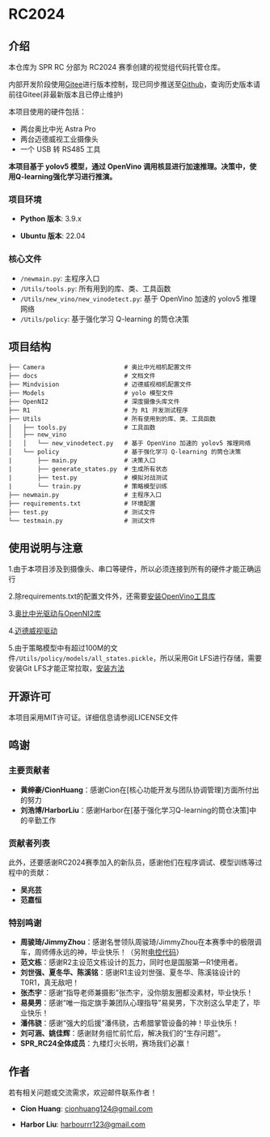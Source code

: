 # RC2024

## 介绍

本仓库为 SPR RC 分部为 RC2024 赛季创建的视觉组代码托管仓库。

内部开发阶段使用[Gitee](https://gitee.com/HHHSSSHHH/rc2024)进行版本控制，现已同步推送至[Github](https://github.com/cionHuang/rc2024)，查询历史版本请前往Gitee(非最新版本且已停止维护)

本项目使用的硬件包括：
- 两台奥比中光 Astra Pro
- 两台迈德威视工业摄像头
- 一个 USB 转 RS485 工具

**本项目基于 yolov5 模型，通过 OpenVino 调用核显进行加速推理。决策中，使用Q-learning强化学习进行推演。**

### 项目环境

- **Python 版本**: 3.9.x

- **Ubuntu 版本**: 22.04

### 核心文件

- `/newmain.py`: 主程序入口
- `/Utils/tools.py`: 所有用到的库、类、工具函数
- `/Utils/new_vino/new_vinodetect.py`: 基于 OpenVino 加速的 yolov5 推理网络
- `/Utils/policy`: 基于强化学习 Q-learning 的筒仓决策

## 项目结构

```plaintext
├── Camera                      # 奥比中光相机配置文件
├── docs                        # 文档文件
├── Mindvision                  # 迈德威视相机配置文件
├── Models                      # yolo 模型文件
├── OpenNI2                     # 深度摄像头库文件
├── R1                          # 为 R1 开发测试程序
├── Utils                       # 所有使用到的库、类、工具函数
│   ├── tools.py                # 工具函数
│   ├── new_vino
│   │   └── new_vinodetect.py   # 基于 OpenVino 加速的 yolov5 推理网络
│   └── policy                  # 基于强化学习 Q-learning 的筒仓决策
|       ├── main.py             # 决策入口
|       ├── generate_states.py  # 生成所有状态        
|       ├── test.py             # 模拟对战测试
|       └── train.py            # 策略模型训练
├── newmain.py                  # 主程序入口
├── requirements.txt            # 环境配置
├── test.py                     # 测试文件
└── testmain.py                 # 测试文件
```

## 使用说明与注意

1.由于本项目涉及到摄像头、串口等硬件，所以必须连接到所有的硬件才能正确运行

2.除requirements.txt的配置文件外，还需要[安装OpenVino工具库](https://github.com/openvinotoolkit/openvino)

3.[奥比中光驱动与OpenNI2库](https://vcp.developer.orbbec.com.cn/resourceCenter)

4.[迈德威视驱动](https://www.mindvision.com.cn/category/software/)

5.由于策略模型中有超过100M的文件`/Utils/policy/models/all_states.pickle`，所以采用Git LFS进行存储，需要安装Git LFS才能正常拉取，[安装方法](https://git-lfs.github.com/)

## 开源许可

本项目采用MIT许可证。详细信息请参阅LICENSE文件

## 鸣谢

### 主要贡献者  
  
- **黄绅豪/CionHuang**：感谢Cion在[核心功能开发与团队协调管理]方面所付出的努力
- **刘浩博/HarborLiu**：感谢Harbor在[基于强化学习Q-learning的筒仓决策]中的辛勤工作

### 贡献者列表

此外，还要感谢RC2024赛季加入的新队员，感谢他们在程序调试、模型训练等过程中的贡献：

- **吴兆芸**
- **范嘉恒**

### 特别鸣谢

- **周骏琦/JimmyZhou**：感谢名誉领队周骏琦/JimmyZhou在本赛季中的极限调车，周师傅永远的神，毕业快乐！（另附[电控代码](https://gitee.com/jimmyzhou226/rc-control-2024)）
- **范文栋**：感谢R2主设范文栋设计的瓦力，同时也是国服第一R1使用者。
- **刘世强、夏冬华、陈溪铭**：感谢R1主设刘世强、夏冬华、陈溪铭设计的T0R1，真无敌吧！
- **张杰宇**：感谢“指导老师兼摄影”张杰宇，没你朋友圈都没素材，毕业快乐！
- **易昊男**：感谢“唯一指定旗手兼团队心理指导”易昊男，下次别这么早走了，毕业快乐！
- **潘伟骁**：感谢“强大的后援”潘伟骁，古希腊掌管设备的神！毕业快乐！
- **刘可涵、姚佳辉**：感谢财务组忙前忙后，解决我们的“生存问题”。
- **SPR_RC24全体成员**：九楼灯火长明，赛场我们必赢！

## 作者

若有相关问题或交流需求，欢迎邮件联系作者！

- **Cion Huang**: cionhuang124@gmail.com

- **Harbor Liu**: harbourrr123@gmail.com

